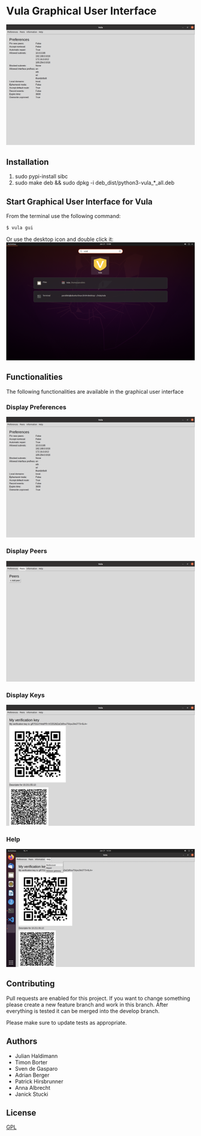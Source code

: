 # Vula Graphical User Interface


!["Graphical User Interface for Vula"](misc/frontend/Preferences.png "Vula GUI")

## Installation
1. sudo pypi-install sibc
3. sudo make deb && sudo dpkg -i deb_dist/python3-vula_*_all.deb

## Start Graphical User Interface for Vula
From the terminal use the following command:
```bash
$ vula gui
```

Or use the desktop icon and double click it:
!["Desktop Icon"](misc/frontend/Desktop.png "Desktop Icon")


## Functionalities

The following functionalities are available in the graphical user interface

### Display Preferences
!["Preference View"](misc/frontend/Preferences.png "Preference View")

### Display Peers
!["Empty Peers View"](misc/frontend/Empty_Peers.png "Empty Peers View")

### Display Keys
!["Information View"](misc/frontend/Information.png "Information View")

### Help
!["Vula Actions"](misc/frontend/Actions.png "Vula Actions")

## Contributing
Pull requests are enabled for this project. If you want to change something please create a new 
feature branch and work in this branch. After everything is tested it can be merged into 
the develop branch.

Please make sure to update tests as appropriate.

## Authors
- Julian Haldimann 
- Timon Borter
- Sven de Gasparo 
- Adrian Berger
- Patrick Hirsbrunner
- Anna Albrecht
- Janick Stucki

## License
[GPL](https://choosealicense.com/licenses/gpl-3.0/)
